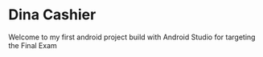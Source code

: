 # Dina Cashier

Welcome to my first android project build with Android Studio for targeting the Final Exam
